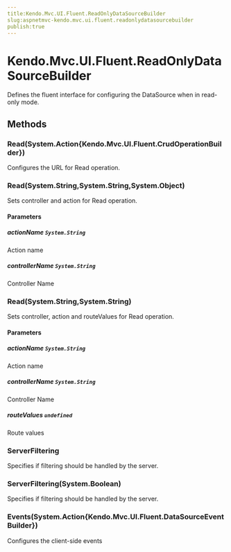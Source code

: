 ```yaml
---
title:Kendo.Mvc.UI.Fluent.ReadOnlyDataSourceBuilder
slug:aspnetmvc-kendo.mvc.ui.fluent.readonlydatasourcebuilder
publish:true
---
```


# Kendo.Mvc.UI.Fluent.ReadOnlyDataSourceBuilder

Defines the fluent interface for configuring the DataSource when in read-only mode.

## Methods

### Read(System.Action{Kendo.Mvc.UI.Fluent.CrudOperationBuilder})
Configures the URL for Read operation.

### Read(System.String,System.String,System.Object)
Sets controller and action for Read operation.

#### Parameters

##### actionName `System.String`
Action name

##### controllerName `System.String`
Controller Name

### Read(System.String,System.String)
Sets controller, action and routeValues for Read operation.

#### Parameters

##### actionName `System.String`
Action name

##### controllerName `System.String`
Controller Name

##### routeValues `undefined`
Route values

### ServerFiltering
Specifies if filtering should be handled by the server.

### ServerFiltering(System.Boolean)
Specifies if filtering should be handled by the server.

### Events(System.Action{Kendo.Mvc.UI.Fluent.DataSourceEventBuilder})
Configures the client-side events
